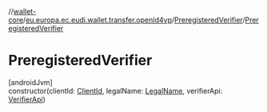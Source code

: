 //[wallet-core](../../../index.md)/[eu.europa.ec.eudi.wallet.transfer.openId4vp](../index.md)/[PreregisteredVerifier](index.md)/[PreregisteredVerifier](-preregistered-verifier.md)

# PreregisteredVerifier

[androidJvm]\
constructor(clientId: [ClientId](../-client-id/index.md), legalName: [LegalName](../-legal-name/index.md), verifierApi: [VerifierApi](../-verifier-api/index.md))
